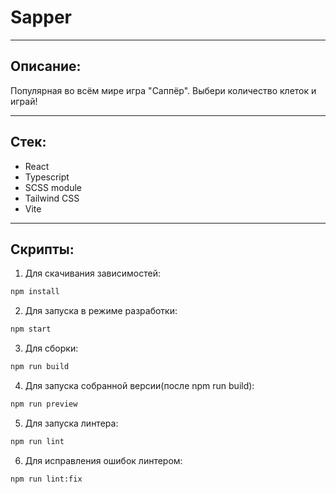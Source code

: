 # Sapper

***
## Описание:
Популярная во всём мире игра "Саппёр". Выбери количество клеток и играй! 
***
## Стек:
  - React
  - Typescript
  - SCSS module
  - Tailwind CSS
  - Vite
***
## Скрипты:
1. Для скачивания зависимостей:
```bash
npm install
```

2. Для запуска в режиме разработки:
```bash
npm start
```

3. Для сборки:
```bash
npm run build
```

4. Для запуска собранной версии(после npm run build):
```bash
npm run preview
```

5. Для запуска линтера:
```bash
npm run lint
```

6. Для исправления ошибок линтером:
```bash
npm run lint:fix
```